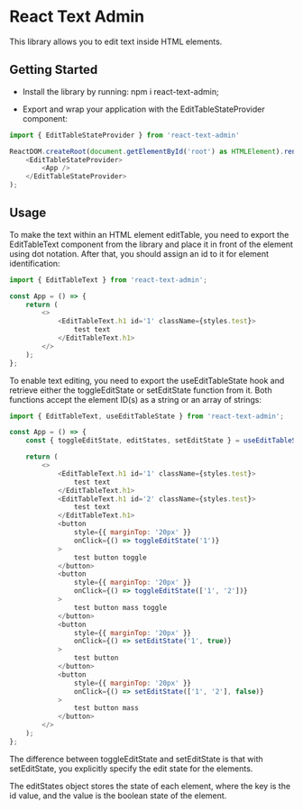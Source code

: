 # React Text Admin

This library allows you to edit text inside HTML elements.

## Getting Started

- Install the library by running: npm i react-text-admin;

- Export and wrap your application with the EditTableStateProvider component:

```js
import { EditTableStateProvider } from 'react-text-admin'

ReactDOM.createRoot(document.getElementById('root') as HTMLElement).render(
	<EditTableStateProvider>
		<App />
	</EditTableStateProvider>
);

```

## Usage

To make the text within an HTML element editTable, you need to export the EditTableText component from the library and place it in front of the element using dot notation. After that, you should assign an id to it for element identification:

```js
import { EditTableText } from 'react-text-admin';

const App = () => {
	return (
		<>
			<EditTableText.h1 id='1' className={styles.test}>
				test text
			</EditTableText.h1>
		</>
	);
};
```

To enable text editing, you need to export the useEditTableState hook and retrieve either the toggleEditState or setEditState function from it. Both functions accept the element ID(s) as a string or an array of strings:

```js
import { EditTableText, useEditTableState } from 'react-text-admin';

const App = () => {
	const { toggleEditState, editStates, setEditState } = useEditTableState();

	return (
		<>
			<EditTableText.h1 id='1' className={styles.test}>
				test text
			</EditTableText.h1>
			<EditTableText.h1 id='2' className={styles.test}>
				test text
			</EditTableText.h1>
			<button
				style={{ marginTop: '20px' }}
				onClick={() => toggleEditState('1')}
			>
				test button toggle
			</button>
			<button
				style={{ marginTop: '20px' }}
				onClick={() => toggleEditState(['1', '2'])}
			>
				test button mass toggle
			</button>
			<button
				style={{ marginTop: '20px' }}
				onClick={() => setEditState('1', true)}
			>
				test button
			</button>
			<button
				style={{ marginTop: '20px' }}
				onClick={() => setEditState(['1', '2'], false)}
			>
				test button mass
			</button>
		</>
	);
};
```

The difference between toggleEditState and setEditState is that with setEditState, you explicitly specify the edit state for the elements.

The editStates object stores the state of each element, where the key is the id value, and the value is the boolean state of the element.
